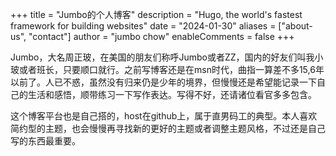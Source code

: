+++
title = "Jumbo的个人博客"
description = "Hugo, the world's fastest framework for building websites"
date = "2024-01-30"
aliases = ["about-us", "contact"]
author = "jumbo chow"
enableComments = false
+++

Jumbo，大名周正玻，在美国的朋友们称呼Jumbo或者ZZ，国内的好友们叫我小玻或者班长，只要顺口就行。之前写博客还是在msn时代，曲指一算差不多15,6年以前了。人已不惑，虽然没有归来仍是少年的境界，但慢慢还是希望能记录一下自己的生活和感悟，顺带练习一下写作表达。写得不好，还请诸位看官多多包含。

这个博客平台也是自己搭的，host在github上，属于直男码工的典型。本人喜欢简约型的主题，也会慢慢再寻找新的更好的主题或者调整主题风格，不过还是自己写的东西最重要。
